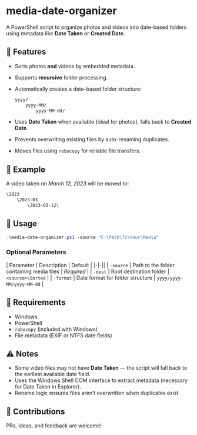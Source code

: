 # media-date-organizer

A PowerShell script to organize photos and videos into date-based folders using metadata like **Date Taken** or **Created Date**.

## 📌 Features

- Sorts photos **and** videos by embedded metadata.
- Supports **recursive** folder processing.
- Automatically creates a date-based folder structure:

  ```bash
  yyyy/
      yyyy-MM/
          yyyy-MM-dd/
  ```

- Uses **Date Taken** when available (ideal for photos), falls back to **Created Date**.
- Prevents overwriting existing files by auto-renaming duplicates.
- Moves files using `robocopy` for reliable file transfers.

## 📁 Example

A video taken on *March 12, 2023* will be moved to:

```bash
\2023
    \2023-03
        \2023-03-12\
```

## 🚀 Usage

```powershell
.\media-date-organizer.ps1 -source "C:\Path\To\Your\Media"
```

### Optional Parameters

| Parameter | Description | Default |
|-|-||
| `-source` | Path to the folder containing media files | *Required* |
| `-dest` | Root destination folder | `<source>\Sorted` |
| `-format` | Date format for folder structure | `yyyy/yyyy-MM/yyyy-MM-dd` |

## 🔧 Requirements

- Windows
- PowerShell
- `robocopy` (included with Windows)
- File metadata (EXIF or NTFS date fields)

## ⚠ Notes

- Some video files may not have **Date Taken** — the script will fall back to the earliest available date field.
- Uses the Windows Shell COM interface to extract metadata (necessary for Date Taken in Explorer).
- Rename logic ensures files aren’t overwritten when duplicates exist.

## 🙌 Contributions

PRs, ideas, and feedback are welcome!
